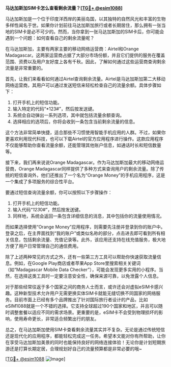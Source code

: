 **马达加斯加SIM卡怎么查看剩余流量？[[TG💪+ @esim1088](https://t.me/s/esim1088)]**

马达加斯加是一个位于印度洋西岸的美丽岛国，以其独特的自然风光和丰富的生物多样性闻名于世。如果你计划前往马达加斯加旅行或者长期居住，那么拥有一张当地的SIM卡是必不可少的。然而，当你拿到一张马达加斯加的SIM卡后，你可能会遇到一个问题：如何查看自己的剩余流量呢？

在马达加斯加，主要有两家主要的移动网络运营商：Airtel和Orange Madagascar。这两家运营商占据了大部分市场份额，并且它们提供的服务在覆盖范围、资费以及用户友好度上各有千秋。因此，了解如何通过这些运营商查询剩余流量是非常重要的。

首先，让我们来看看如何通过Airtel查询剩余流量。Airtel是马达加斯加第二大移动网络运营商，其用户可以通过发送短信来轻松检查自己的流量余额。具体步骤如下：

1. 打开手机上的短信功能。
2. 输入特定的代码“*123#”，然后按发送键。
3. 系统会自动弹出一系列选项，其中就包括流量余额查询。
4. 选择相应的选项后，你将会收到一条包含当前剩余流量的信息。

这个方法非常简单快捷，适合那些不习惯使用智能手机应用的人群。不过，如果你更喜欢利用现代科技，也可以下载Airtel的官方应用程序进行操作。这款应用程序不仅能够帮助你查看流量余额，还能管理其他账户信息，如通话时长和短信数量等。

接下来，我们再来说说Orange Madagascar。作为马达加斯加最大的移动网络运营商，Orange Madagascar同样提供了多种方式来查询用户的剩余流量。除了传统的短信查询外，他们还推出了一个名为“Orange Money”的手机应用程序，这是一个集成了多项服务的综合性平台。

要通过短信查询流量余额，你可以按照以下步骤操作：
1. 打开手机上的短信功能。
2. 输入代码“*123*0#”，然后按发送键。
3. 同样地，系统会返回一条包含详细信息的消息，其中包括你的流量使用情况。

而如果选择使用“Orange Money”应用程序，则需要先注册并登录到你的账户中。登录之后，在主界面找到“我的账户”或类似名称的部分，点击进去即可看到所有相关信息，包括剩余流量、充值记录等。此外，该应用还支持在线充值服务，极大地方便了用户日常管理自己的通信费用。

除了上述两种常见的方式之外，还有一些第三方工具可以帮助你快速获取流量信息。例如，在Google Play商店或者苹果App Store里搜索相关关键词（如“Madagascar Mobile Data Checker”），可能会发现更多实用的小程序。当然，在选择这类工具时一定要注意安全性，确保来源可靠，以免泄露个人信息。

对于那些经常往返于多个国家之间的商务人士而言，或许还会对虚拟eSIM卡感兴趣。这种新型技术允许用户无需更换实体SIM卡就能无缝切换不同国家的网络服务。目前市面上已经有多个品牌推出了针对国际旅行者设计的产品，比如eSIM1088就是一个不错的选择。它支持全球超过190个国家和地区，并且可以随时调整套餐以适应不同的需求场景。更重要的是，eSIM卡不会受到物理损坏的影响，使用寿命更长，非常适合频繁出行的朋友。

总之，在马达加斯加使用SIM卡查看剩余流量其实并不复杂。无论是通过传统短信还是现代化的应用程序，都能轻松完成这一任务。希望本文能对你有所帮助，让你在享受马达加斯加美景的同时也能保持良好的网络连接体验！无论你是计划短期旅游还是打算长期定居，合理规划好自己的流量预算都是非常必要的哦~

[[TG💪+ @esim1088](https://t.me/s/esim1088) ![Image](https://i.postimg.cc/4NQfJmqS/Snipaste-2025-05-13-00-14-12.png)]